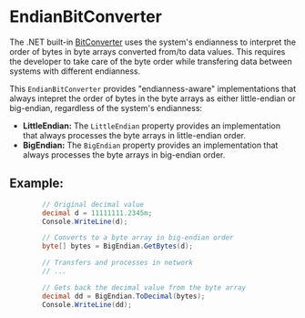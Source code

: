 # EndianBitConverter

The .NET built-in [BitConverter](https://learn.microsoft.com/en-us/dotnet/api/system.bitconverter) uses the system's endianness to interpret the order of bytes in byte arrays converted from/to data values. This requires the developer to take care of the byte order while transfering data between systems with different endianness. 

This <code>EndianBitConverter</code> provides "endianness-aware" implementations that always intepret the order of bytes in the byte arrays as either little-endian or big-endian, regardless of the system's endianness:

- <b>LittleEndian:</b> The <code>LittleEndian</code> property provides an implementation that always processes the byte arrays in little-endian order.
- <b>BigEndian:</b> The <code>BigEndian</code> property provides an implementation that always processes the byte arrays in big-endian order.

## Example: 
``` .cs
        // Original decimal value
        decimal d = 11111111.2345m;
        Console.WriteLine(d);

        // Converts to a byte array in big-endian order
        byte[] bytes = BigEndian.GetBytes(d);

        // Transfers and processes in network
        // ...

        // Gets back the decimal value from the byte array
        decimal dd = BigEndian.ToDecimal(bytes);
        Console.WriteLine(dd);
```
